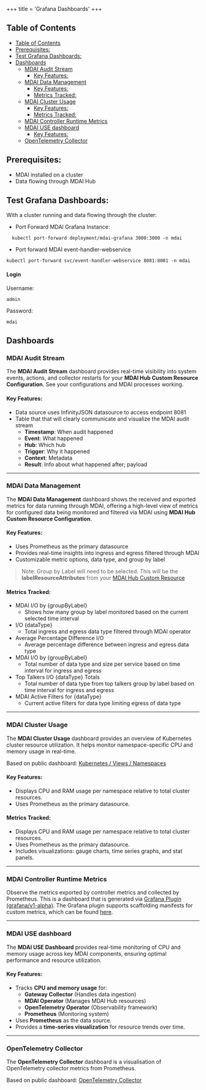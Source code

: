 +++
title = 'Grafana Dashboards'
+++

## Table of Contents

- [Table of Contents](#table-of-contents)
- [Prerequisites:](#prerequisites)
- [Test Grafana Dashboards:](#test-grafana-dashboards)
- [Dashboards](#dashboards)
  - [MDAI Audit Stream](#mdai-audit-stream)
    - [Key Features:](#key-features)
  - [MDAI Data Management](#mdai-data-management)
    - [Key Features:](#key-features-1)
    - [Metrics Tracked:](#metrics-tracked)
  - [MDAI Cluster Usage](#mdai-cluster-usage)
    - [Key Features:](#key-features-2)
    - [Metrics Tracked:](#metrics-tracked-1)
  - [MDAI Controller Runtime Metrics](#mdai-controller-runtime-metrics)
  - [MDAI USE dashboard](#mdai-use-dashboard)
    - [Key Features:](#key-features-3)
  - [OpenTelemetry Collector](#opentelemetry-collector)

## Prerequisites:
- MDAI installed on a cluster
- Data flowing through MDAI Hub

## Test Grafana Dashboards:
With a cluster running and data flowing through the cluster:

- Port Forward MDAI Grafana Instance:
```
  kubectl port-forward deployment/mdai-grafana 3000:3000 -n mdai
```
- Port forward MDAI event-handler-webservice
```
kubectl port-forward svc/event-handler-webservice 8081:8081 -n mdai
```
#### Login
Username: 
```
admin
```
Password: 
```
mdai
```

## Dashboards
### MDAI Audit Stream
The **MDAI Audit Stream** dashboard provides real-time visibility into system events, actions, and collector restarts for your **MDAI Hub Custom Resource Configuration**. See your configurations and MDAI processes working.

#### Key Features:
- Data source uses InfinityJSON datasource to access endpoint 8081
- Table that that will clearly communicate and visualize the MDAI audit stream
  - **Timestamp**: When audit happened
  - **Event**: What happened
  - **Hub**: Which hub
  - **Trigger**: Why it happened
  - **Context**: Metadata
  - **Result**: Info about what happened after; payload
---
### MDAI Data Management
The **MDAI Data Management** dashboard shows the received and exported metrics for data running through MDAI, offering a high-level view of metrics for configured data being monitored and filtered via MDAI using **MDAI Hub Custom Resource Configuration**.

#### Key Features:
- Uses Prometheus as the primary datasource
- Provides real-time insights into ingress and egress filtered through MDAI
- Customizable metric options, data type, and group by label
>Note: Group by Label will need to be selected. This will be the **labelResourceAttributes** from your [MDAI Hub Custom Resource](./configs/mdai_custom_resource_config.md)

#### Metrics Tracked:
- MDAI I/O by {groupByLabel}
  - Shows how many group by label monitored based on the current selected time interval
- I/O {dataType}
  - Total ingress and egress data type filtered through MDAI operator
- Average Percentage Difference I/O
  - Average percentage difference between ingress and egress data type
- MDAI I/O by {groupByLabel}
  - Total number of data type and size per service based on time interval for ingress and egress
- Top Talkers I/O {dataType} Totals
  - Total number of data type from top talkers group by label based on time interval for ingress and egress
- MDAI Active Filters for {dataType}
  - Current active filters for data type limiting egress of data type

---
### MDAI Cluster Usage
The **MDAI Cluster Usage** dashboard provides an overview of Kubernetes cluster resource utilization. It helps monitor namespace-specific CPU and memory usage in real-time.

Based on public dashboard: [Kubernetes / Views / Namespaces](https://grafana.com/grafana/dashboards/15758-kubernetes-views-namespaces/)

#### Key Features:
- Displays CPU and RAM usage per namespace relative to total cluster resources.
- Uses Prometheus as the primary datasource.
#### Metrics Tracked:
- Displays CPU and RAM usage per namespace relative to total cluster resources.
- Uses Prometheus as the primary datasource.
- Includes visualizations: gauge charts, time series graphs, and stat panels.
---
### MDAI Controller Runtime Metrics
Observe the metrics exported by controller metrics and collected by Prometheus. This is a dashboard that is generated via [Grafana Plugin (grafana/v1-alpha)](https://book.kubebuilder.io/plugins/available/grafana-v1-alpha). The Grafana plugin supports scaffolding manifests for custom metrics, which can be found [here](https://book.kubebuilder.io/plugins/available/grafana-v1-alpha#visualize-custom-metrics).

---
###  MDAI USE dashboard
The **MDAI USE Dashboard** provides real-time monitoring of CPU and memory usage across key MDAI components, ensuring optimal performance and resource utilization.
#### Key Features:
- Tracks **CPU and memory usage** for:
  - **Gateway Collector** (Handles data ingestion)
  - **MDAI Operator** (Manages MDAI Hub resources)
  - **OpenTelemetry Operator** (Observability framework)
  - **Prometheus** (Monitoring system)
- Uses **Prometheus** as the data source.
- Provides a **time-series visualization** for resource trends over time.
---
### OpenTelemetry Collector
The **OpenTelemetry Collector** dashboard is a visualisation of OpenTelemetry collector metrics from Prometheus.

Based on public dashboard: [OpenTelemetry Collector](https://grafana.com/grafana/dashboards/15983-opentelemetry-collector/)